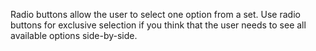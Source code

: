 Radio buttons allow the user to select one option from a set. Use radio buttons
for exclusive selection if you think that the user needs to see all available options
side-by-side.
